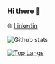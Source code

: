 ### Hi there 👋



:globe_with_meridians: [Linkedin](https://www.linkedin.com/in/noemi-scherer-1b910414a)

![Github stats](https://github-readme-stats.vercel.app/api?username=noemis13&theme=tokyonight&show_icons=true)


[![Top Langs](https://github-readme-stats.vercel.app/api/top-langs/?username=noemis13)](https://github.com/noemis13?tab=repositories)



<!--
**noemis13/noemis13** is a ✨ _special_ ✨ repository because its `README.md` (this file) appears on your GitHub profile.

Here are some ideas to get you started:

- 🔭 I’m currently working on ...
- 🌱 I’m currently learning ...
- 👯 I’m looking to collaborate on ...
- 🤔 I’m looking for help with ...
- 💬 Ask me about ...
- 📫 How to reach me: ...
- 😄 Pronouns: ...
- ⚡ Fun fact: ...
-->

